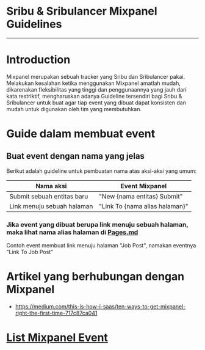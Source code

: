 # Sribu & Sribulancer Mixpanel Guidelines
---

# Introduction
Mixpanel merupakan sebuah tracker yang Sribu dan Sribulancer pakai. Melakukan kesalahan ketika menggunakan Mixpanel amatlah mudah, dikarenakan fleksibilitas yang tinggi dan penggunaannya yang jauh dari kata restriktif, mengharuskan adanya Guideline tersendiri bagi Sribu & Sribulancer untuk buat agar tiap event yang dibuat dapat konsisten dan mudah untuk digunakan oleh tim yang membutuhkan.

# Guide dalam membuat event

## Buat event dengan nama yang jelas

Berikut adalah guideline untuk pembuatan nama atas aksi-aksi yang umum: 

|Nama aksi |Event Mixpanel |
|-----------|----------------|
|Submit sebuah entitas baru | "New {nama entitas} Submit" |
|Link menuju sebuah halaman | "Link To {nama alias halaman}" |

### Jika event yang dibuat berupa link menuju sebuah halaman, maka lihat nama alias halaman di [Pages.md](pages.md)

Contoh event membuat link menuju halaman "Job Post", namakan eventnya "Link To Job Post"

# Artikel yang berhubungan dengan Mixpanel

- https://medium.com/this-is-how-i-saas/ten-ways-to-get-mixpanel-right-the-first-time-717c87ca041

# [List Mixpanel Event](pages.md)
